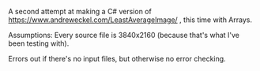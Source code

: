 A second attempt at making a C# version of https://www.andreweckel.com/LeastAverageImage/ , this time with Arrays.

Assumptions: Every source file is 3840x2160 (because that's what I've been testing with).

Errors out if there's no input files, but otherwise no error checking. 
